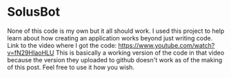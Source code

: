 # SolusBot
None of this code is my own but it all should work.
I used this project to help learn about how creating an application works beyond just writing code.
Link to the video where I got the code: https://www.youtube.com/watch?v=fN29HIaoHLU
This is basically a working version of the code in that video because the version they uploaded to github doesn't work as of the making of this post.
Feel free to use it how you wish.
